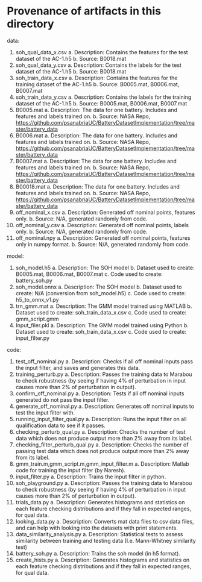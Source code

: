 # Provenance of artifacts in this directory


data:
1.	soh_qual_data_x.csv
	a.	Description: Contains the features for the test dataset of the AC-1.h5 
	b.	Source: B0018.mat
2.	soh_qual_data_y.csv
	a.	Description: Contains the labels for the test dataset of the AC-1.h5
	b.	Source: B0018.mat
3.	soh_train_data_x.csv
	a.	Description: Contains the features for the training dataset of the AC-1.h5 
	b.	Source: B0005.mat, B0006.mat, B0007.mat
4.	soh_train_data_y.csv
	a.	Description: Contains the labels for the training dataset of the AC-1.h5
	b.	Source: B0005.mat, B0006.mat, B0007.mat
5.	B0005.mat
	a.	Description: The data for one battery. Includes and features and labels trained on.
	b.	Source: NASA Repo, https://github.com/psanabriaUC/BatteryDatasetImplementation/tree/master/battery_data
6.	B0006.mat
	a.	Description: The data for one battery. Includes and features and labels trained on.
	b.	Source: NASA Repo, https://github.com/psanabriaUC/BatteryDatasetImplementation/tree/master/battery_data
7.	B0007.mat
	a.	Description: The data for one battery. Includes and features and labels trained on.
	b.	Source: NASA Repo, https://github.com/psanabriaUC/BatteryDatasetImplementation/tree/master/battery_data
8.	B00018.mat
	a.	Description: The data for one battery.  Includes and features and labels trained on.
	b.	Source: NASA Repo, https://github.com/psanabriaUC/BatteryDatasetImplementation/tree/master/battery_data
9.	off_nominal_x.csv
	a.	Description: Generated off nominal points, features only.
	b.	Source: N/A, generated randomly from code.
10.	off_nominal_y.csv
	a.	Description: Generated off nominal points, labels only.
	b.	Source: N/A, generated randomly from code.
11.	off_nominal.npy
	a.	Description: Generated off nominal points, features only in numpy format.
	b.	Source: N/A, generated randomly from code.


model:
1.	soh_model.h5
	a.	Description: The SOH model
	b.	Dataset used to create: B0005.mat, B0006.mat, B0007.mat
	c.	Code used to create: battery_soh.py
2.	soh_model.onnx
	a.	Description: The SOH model
	b.	Dataset used to create: N/A (conversion from soh_model.h5)
	c.	Code used to create: h5_to_onnx_v1.py
3.	trn_gmm.mat
	a.	Description: The GMM model trained using MATLAB
	b.	Dataset used to create: soh_train_data_x.csv
	c.	Code used to create: gmm_script.gmm
4.	Input_filer.pkl
	a.	Description: The GMM model trained using Python
	b.	Dataset used to create: soh_train_data_x.csv
	c.	Code used to create: input_filter.py


code:
1.	test_off_nominal.py
	a.	Description: Checks if all off nominal inputs pass the input filter, and saves and generates this data.
2.	training_perturb.py
	a.	Description: Passes the training data to Marabou to check robustness (by seeing if having 4% of perturbation in input causes more than 2% of perturbation in output).
3.	confirm_off_nominal.py
	a.	Description: Tests if all off nominal inputs generated do not pass the input filter.
4.	generate_off_nominal.py
	a.	Description: Generates off nominal inputs to test the input filter with.
5.	running_input_filter_qual.py
	a.	Description: Runs the input filter on all qualification data to see if it passes.
6.	checking_perturb_qual.py
	a.	Description: Checks the number of test data which does not produce output more than 2% away from its label.
7.	checking_filter_perturb_qual.py
	a.	Description: Checks the number of passing test data which does not produce output more than 2% away from its label.
8.	gmm_train.m,gmm_script.m,gmm_input_filter.m
	a.	Description: Matlab code for training the input filter (by Naresh).
9.	input_filter.py
	a.	Description: Trains the input filter in python.
10.	soh_playground.py
	a.	Description: Passes the training data to Marabou to check robustness (by seeing if having 4% of perturbation in input causes more than 2% of perturbation in output).
11.	trials_data.py
	a.	Description: Generates histograms and statistics on each feature checking distributions and if they fall in expected ranges, for qual data.
12.	looking_data.py
	a.	Description: Converts mat data files to csv data files, and can help with looking into the datasets with print statements.
13.	data_similarity_analysis.py
	a.	Description: Statistical tests to assess similarity between training and testing data (I.e. Mann-Whitney similarity test)
14.	battery_soh.py
	a.	Description: Trains the soh model (in h5 format).
15.	create_hists.py
	a.	Description: Generates histograms and statistics on each feature checking distributions and if they fall in expected ranges, for qual data.




